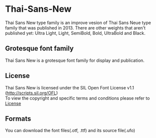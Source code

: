 # Thai-Sans-New
Thai Sans New type family is an improve vesion of Thai Sans Neue type family that was published in 2013. There are other weights that aren't published yet: Ultra Light, Light, SemiBold, Bold, UltraBold and Black.

## Grotesque font family
Thai Sans New is a grotesque font family for display and publication.  

## License
Thai Sans New is licensed under the SIL Open Font License v1.1 (<http://scripts.sil.org/OFL>)  
To view the copyright and specific terms and conditions please refer to [License](https://github.com/d16s/Thai-Sans-New/blob/master/LICENSE)

## Formats
You can download the font files(.otf, .ttf) and its source file(.ufo)
